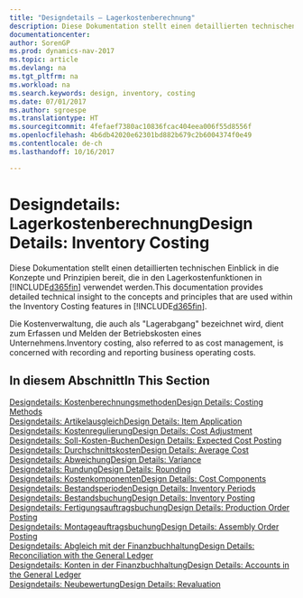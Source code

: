 ```yaml
---
title: "Designdetails – Lagerkostenberechnung"
description: Diese Dokumentation stellt einen detaillierten technischen Einblick in die Konzepte und Prinzipien bereit, die in den Lagerkostenfunktionen in [!INCLUDE[d365fin](includes/d365fin_md.md)] verwendet werden.
documentationcenter: 
author: SorenGP
ms.prod: dynamics-nav-2017
ms.topic: article
ms.devlang: na
ms.tgt_pltfrm: na
ms.workload: na
ms.search.keywords: design, inventory, costing
ms.date: 07/01/2017
ms.author: sgroespe
ms.translationtype: HT
ms.sourcegitcommit: 4fefaef7380ac10836fcac404eea006f55d8556f
ms.openlocfilehash: 4b6db42020e62301bd882b679c2b6004374f0e49
ms.contentlocale: de-ch
ms.lasthandoff: 10/16/2017

---
```

# <a name="design-details-inventory-costing"></a><span data-ttu-id="3fad1-103">Designdetails: Lagerkostenberechnung</span><span class="sxs-lookup"><span data-stu-id="3fad1-103">Design Details: Inventory Costing</span></span>
<span data-ttu-id="3fad1-104">Diese Dokumentation stellt einen detaillierten technischen Einblick in die Konzepte und Prinzipien bereit, die in den Lagerkostenfunktionen in [!INCLUDE[d365fin](includes/d365fin_md.md)] verwendet werden.</span><span class="sxs-lookup"><span data-stu-id="3fad1-104">This documentation provides detailed technical insight to the concepts and principles that are used within the Inventory Costing features in [!INCLUDE[d365fin](includes/d365fin_md.md)].</span></span>  

<span data-ttu-id="3fad1-105">Die Kostenverwaltung, die auch als "Lagerabgang" bezeichnet wird, dient zum Erfassen und Melden der Betriebskosten eines Unternehmens.</span><span class="sxs-lookup"><span data-stu-id="3fad1-105">Inventory costing, also referred to as cost management, is concerned with recording and reporting business operating costs.</span></span>  

## <a name="in-this-section"></a><span data-ttu-id="3fad1-106">In diesem Abschnitt</span><span class="sxs-lookup"><span data-stu-id="3fad1-106">In This Section</span></span>  
[<span data-ttu-id="3fad1-107">Designdetails: Kostenberechnungsmethoden</span><span class="sxs-lookup"><span data-stu-id="3fad1-107">Design Details: Costing Methods</span></span>](design-details-costing-methods.md)  
[<span data-ttu-id="3fad1-108">Designdetails: Artikelausgleich</span><span class="sxs-lookup"><span data-stu-id="3fad1-108">Design Details: Item Application</span></span>](design-details-item-application.md)  
[<span data-ttu-id="3fad1-109">Designdetails: Kostenregulierung</span><span class="sxs-lookup"><span data-stu-id="3fad1-109">Design Details: Cost Adjustment</span></span>](design-details-cost-adjustment.md)  
[<span data-ttu-id="3fad1-110">Designdetails: Soll-Kosten-Buchen</span><span class="sxs-lookup"><span data-stu-id="3fad1-110">Design Details: Expected Cost Posting</span></span>](design-details-expected-cost-posting.md)  
[<span data-ttu-id="3fad1-111">Designdetails: Durchschnittskosten</span><span class="sxs-lookup"><span data-stu-id="3fad1-111">Design Details: Average Cost</span></span>](design-details-average-cost.md)  
[<span data-ttu-id="3fad1-112">Designdetails: Abweichung</span><span class="sxs-lookup"><span data-stu-id="3fad1-112">Design Details: Variance</span></span>](design-details-variance.md)  
[<span data-ttu-id="3fad1-113">Designdetails: Rundung</span><span class="sxs-lookup"><span data-stu-id="3fad1-113">Design Details: Rounding</span></span>](design-details-rounding.md)  
[<span data-ttu-id="3fad1-114">Designdetails: Kostenkomponenten</span><span class="sxs-lookup"><span data-stu-id="3fad1-114">Design Details: Cost Components</span></span>](design-details-cost-components.md)  
[<span data-ttu-id="3fad1-115">Designdetails: Bestandsperioden</span><span class="sxs-lookup"><span data-stu-id="3fad1-115">Design Details: Inventory Periods</span></span>](design-details-inventory-periods.md)  
[<span data-ttu-id="3fad1-116">Designdetails: Bestandsbuchung</span><span class="sxs-lookup"><span data-stu-id="3fad1-116">Design Details: Inventory Posting</span></span>](design-details-inventory-posting.md)  
[<span data-ttu-id="3fad1-117">Designdetails: Fertigungsauftragsbuchung</span><span class="sxs-lookup"><span data-stu-id="3fad1-117">Design Details: Production Order Posting</span></span>](design-details-production-order-posting.md)  
[<span data-ttu-id="3fad1-118">Designdetails: Montageauftragsbuchung</span><span class="sxs-lookup"><span data-stu-id="3fad1-118">Design Details: Assembly Order Posting</span></span>](design-details-assembly-order-posting.md)  
[<span data-ttu-id="3fad1-119">Designdetails: Abgleich mit der Finanzbuchhaltung</span><span class="sxs-lookup"><span data-stu-id="3fad1-119">Design Details: Reconciliation with the General Ledger</span></span>](design-details-reconciliation-with-the-general-ledger.md)  
[<span data-ttu-id="3fad1-120">Designdetails: Konten in der Finanzbuchhaltung</span><span class="sxs-lookup"><span data-stu-id="3fad1-120">Design Details: Accounts in the General Ledger</span></span>](design-details-accounts-in-the-general-ledger.md)  
[<span data-ttu-id="3fad1-121">Designdetails: Neubewertung</span><span class="sxs-lookup"><span data-stu-id="3fad1-121">Design Details: Revaluation</span></span>](design-details-revaluation.md)

